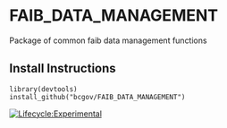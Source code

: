 # FAIB_DATA_MANAGEMENT
Package of common faib data management functions

## Install Instructions
```
library(devtools)
install_github("bcgov/FAIB_DATA_MANAGEMENT")
```


[![Lifecycle:Experimental](https://img.shields.io/badge/Lifecycle-Experimental-339999)](<Redirect-URL>)
